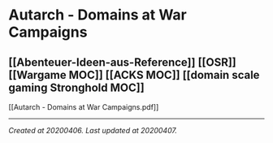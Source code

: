 # Autarch - Domains at War Campaigns
 [[Abenteuer-Ideen-aus-Reference]] [[OSR]] [[Wargame MOC]] [[ACKS MOC]] [[domain scale gaming Stronghold MOC]] 
---



[[Autarch - Domains at War Campaigns.pdf]]

---

_Created at 20200406._
_Last updated at 20200407._



